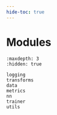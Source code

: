 ```yaml
---
hide-toc: true
---
```


# Modules

```{toctree}
:maxdepth: 3
:hidden: true

logging
transforms
data
metrics
nn
trainer
utils
```


